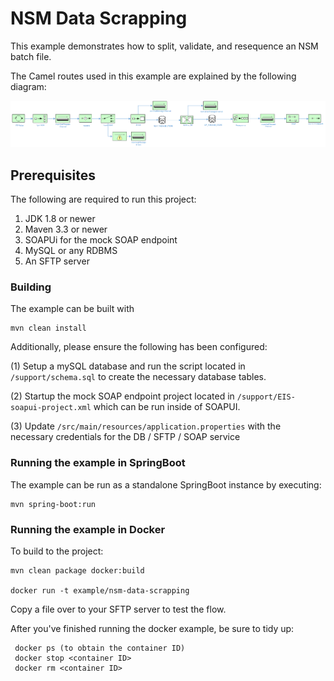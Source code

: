 # NSM Data Scrapping

This example demonstrates how to split, validate, and resequence an NSM batch file.

The Camel routes used in this example are explained by the following diagram:

![NSM Data Scrapping EIP Diagram](images/image.png)

## Prerequisites

The following are required to run this project:

1. JDK 1.8 or newer
2. Maven 3.3 or newer
3. SOAPUi for the mock SOAP endpoint
4. MySQL or any RDBMS
5. An SFTP server

### Building

The example can be built with

    mvn clean install
    
Additionally, please ensure the following has been configured:

(1) Setup a mySQL database and run the script located in `/support/schema.sql` to create the necessary database tables.

(2) Startup the mock SOAP endpoint project located in `/support/EIS-soapui-project.xml` which can be run inside of SOAPUI.

(3) Update `/src/main/resources/application.properties` with the necessary credentials for the DB / SFTP / SOAP service

### Running the example in SpringBoot

The example can be run as a standalone SpringBoot instance by executing:

	mvn spring-boot:run

### Running the example in Docker

To build to the project:

    mvn clean package docker:build   
        
    docker run -t example/nsm-data-scrapping
     
Copy a file over to your SFTP server to test the flow.

After you've finished running the docker example, be sure to tidy up:

     docker ps (to obtain the container ID)
     docker stop <container ID>
     docker rm <container ID>